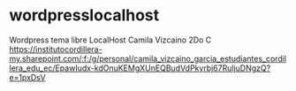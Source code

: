 # wordpresslocalhost
Wordpress tema libre LocalHost 
Camila Vizcaino 
2Do C
https://institutocordillera-my.sharepoint.com/:f:/g/personal/camila_vizcaino_garcia_estudiantes_cordillera_edu_ec/EpawIudx-kdOnuKEMgXUnEQBudVdPkyrbj67RuljuDNgzQ?e=1pxDsV
